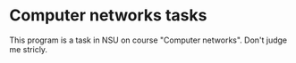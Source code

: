 # Computer networks tasks
This program is a task in NSU on course "Computer networks". Don't judge me stricly.